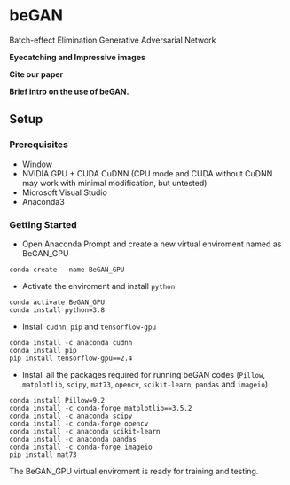 # beGAN
 Batch-effect Elimination Generative Adversarial Network
 
 **Eyecatching and Impressive images** 
 
 **Cite our paper**
 
 **Brief intro on the use of beGAN.**


## Setup

### Prerequisites
- Window
- NVIDIA GPU + CUDA CuDNN (CPU mode and CUDA without CuDNN may work with minimal modification, but untested)
- Microsoft Visual Studio
- Anaconda3

### Getting Started
- Open Anaconda Prompt and create a new virtual enviroment named as BeGAN_GPU
```
conda create --name BeGAN_GPU
```
- Activate the enviroment and install `python`
```
conda activate BeGAN_GPU
conda install python=3.8
```
- Install `cudnn`, `pip` and `tensorflow-gpu`
```
conda install -c anaconda cudnn
conda install pip
pip install tensorflow-gpu==2.4
```
- Install all the packages required for running beGAN codes (`Pillow`, `matplotlib`, `scipy`, `mat73`, `opencv`, `scikit-learn`, `pandas` and `imageio`)
```
conda install Pillow=9.2
conda install -c conda-forge matplotlib==3.5.2
conda install -c anaconda scipy 
conda install -c conda-forge opencv
conda install -c anaconda scikit-learn
conda install -c anaconda pandas
conda install -c conda-forge imageio
pip install mat73
```
The BeGAN_GPU virtual enviroment is ready for training and testing.
